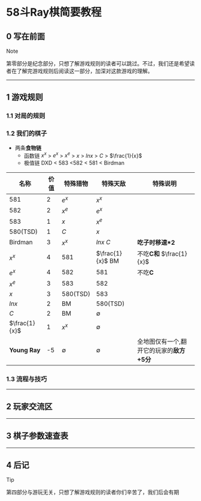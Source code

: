 # 58斗Ray棋简要教程
## 0 写在前面  
> [!note]
> 第零部分是纪念部分，只想了解游戏规则的读者可以跳过。不过，我们还是希望读者在了解完游戏规则后阅读这一部分，加深对这款游戏的理解。

---

## 1 游戏规则
### 1.1 对局的规则

### 1.2 我们的棋子
- 两条**食物链**
  + 函数链 $x^x$ > $e^x$ > $x^e$ > $x$ > $lnx$ > $C$ > $\frac{1}{x}$   
  + 极值链 DXD < 583 <582 < 581 < Birdman

| 名称 | 价值 | 特殊猎物 | 特殊天敌 | **特殊说明** | 
|------|-----|------|------|--------------|
| 581  |2| $e^x$ | $x^x$ | |
| 582  |2| $x^e$ | $e^x$ | |
| 583  |1| $x$ | $x^e$ | |
| 580(TSD)|1| $C$ | $x$ | |
| Birdman |3| $x^x$ | $lnx$ $C$ |**吃子时移速*2** |
| $x^x$ |4| 581 | $\frac{1}{x}$ BM |不吃**C和** $\frac{1}{x}$ |
| $e^x$ |4| 582 | 581 |不吃**C** |
| $x^e$ |3| 583 | 582 | |
| $x$ |3| 580(TSD) | 583 | |
| $lnx$ |2| BM | 580(TSD) | |
| $C$ |2| BM | $\emptyset$ | |
| $\frac{1}{x}$ |1| $x^x$ | $\emptyset$ | |
| **Young Ray**|-5| $\emptyset$ | $\emptyset$ |全地图仅有一个,翻开它的玩家的**敌方+5分**| 
### 1.3 流程与技巧  

---

## 2 玩家交流区

---

## 3 棋子参数速查表

---

## 4 后记
> [!tip]
> 第四部分与游玩无关，只想了解游戏规则的读者你们辛苦了，我们后会有期
